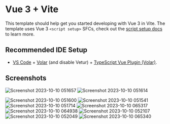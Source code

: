 # Vue 3 + Vite

This template should help get you started developing with Vue 3 in Vite. The template uses Vue 3 `<script setup>` SFCs, check out the [script setup docs](https://v3.vuejs.org/api/sfc-script-setup.html#sfc-script-setup) to learn more.

## Recommended IDE Setup

- [VS Code](https://code.visualstudio.com/) + [Volar](https://marketplace.visualstudio.com/items?itemName=Vue.volar) (and disable Vetur) + [TypeScript Vue Plugin (Volar)](https://marketplace.visualstudio.com/items?itemName=Vue.vscode-typescript-vue-plugin).


## Screenshots



![Screenshot 2023-10-10 051657](https://github.com/Tur-1/August/assets/63422322/c1e7c351-c20d-46b4-97a2-bf2d3d16c046) 
![Screenshot 2023-10-10 051614](https://github.com/Tur-1/August/assets/63422322/6fa57707-4e7a-48da-9382-293af73c8313)

![Screenshot 2023-10-10 051600](https://github.com/Tur-1/August/assets/63422322/79b4bf35-fdaf-4b66-82ec-1319f712a268)
![Screenshot 2023-10-10 051541](https://github.com/Tur-1/August/assets/63422322/e36b2adf-4f6e-4677-bfa3-e0d11de1adbf)
![Screenshot 2023-10-10 051714](https://github.com/Tur-1/August/assets/63422322/7bd606aa-e9e4-4d6b-96ce-4a8b7abfe831)
![Screenshot 2023-10-10 065317](https://github.com/Tur-1/August/assets/63422322/6d8da8b8-8684-41e5-8793-001b03fbe5e4)
![Screenshot 2023-10-10 064938](https://github.com/Tur-1/August/assets/63422322/dd62ebd2-df54-4d82-a489-26c9b9298f6a)
![Screenshot 2023-10-10 052107](https://github.com/Tur-1/August/assets/63422322/29c89fd1-8644-43cb-9b37-d8c04b13d9ef)
![Screenshot 2023-10-10 052049](https://github.com/Tur-1/August/assets/63422322/b18aa1a9-8fac-4c89-8e77-b18ce26fcd74)
![Screenshot 2023-10-10 065340](https://github.com/Tur-1/August/assets/63422322/c6c1362f-458a-4fa8-8bf6-a3a59e325678)
